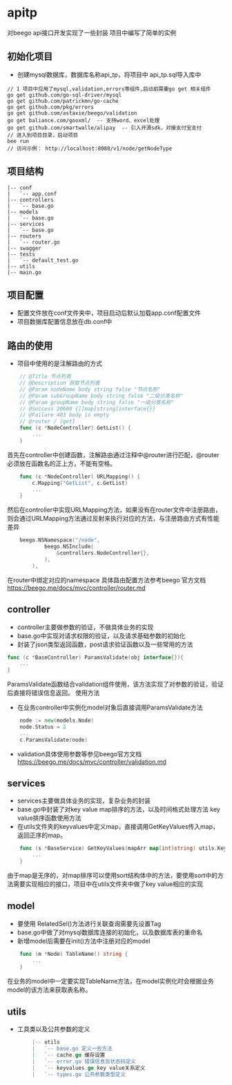 # apitp
对beego api接口开发实现了一些封装
项目中编写了简单的实例

## 初始化项目
- 创建mysql数据库，数据库名称api_tp，将项目中 api_tp.sql导入库中
```shell
// 1 项目中应用了mysql,validation,errors等组件,启动前需要go get 相关组件
go get github.com/go-sql-driver/mysql
go get github.com/patrickmn/go-cache
go get github.com/pkg/errors
go get github.com/astaxie/beego/validation
go get baliance.com/gooxml/  -- 支持word、excel处理
go get github.com/smartwalle/alipay  -- 引入开源sdk，对接支付宝支付
// 进入到项目目录，启动项目
bee run
// 访问示例： http://localhost:8080/v1/node/getNodeType
```

## 项目结构
    |-- conf
    |   `-- app.conf
    |-- controllers
    |   `-- base.go
    |-- models
    |   `-- base.go
    |-- services
    |   `-- base.go
    |-- routers
    |   `-- router.go
    |-- swagger
    |-- tests
    |   `-- default_test.go
    |-- utils
    |-- main.go

## 项目配置
- 配置文件放在conf文件夹中，项目启动后默认加载app.conf配置文件
- 项目数据库配置信息放在db.conf中

## 路由的使用
- 项目中使用的是注解路由的方式
```Go
    // @Title 节点列表
    // @Description 获取节点列表
    // @Param nodeName body string false "节点名称"
    // @Param subGroupName body string false "二级分类名称"
    // @Param groupName body string false "一级分类名称"
    // @Success 20000 {[]map[string]interface{}}
    // @Failure 403 body is empty
    // @router / [get]
    func (c *NodeController) GetList() {
        ...
    }
```
首先在controller中创建函数，注解路由通过注释中@router进行匹配，@router必须放在函数名的正上方，不能有空格。

```Go
    func (c *NodeController) URLMapping() {
    	c.Mapping("GetList", c.GetList)
    	...
    }
```
然后在controller中实现URLMapping方法，如果没有在router文件中注册路由，则会通过URLMapping方法通过反射来执行对应的方法，与注册路由方式有性能差异

```Go
    beego.NSNamespace("/node",
            beego.NSInclude(
                &controllers.NodeController{},
            ),
        ),
```
在router中绑定对应的namespace
具体路由配置方法参考beego 官方文档 https://beego.me/docs/mvc/controller/router.md

## controller
- controller主要做参数的验证，不做具体业务的实现
- base.go中实现对请求权限的验证，以及请求基础参数的初始化
- 封装了json类型返回函数，post请求验证函数以及一些常用的方法

```Go
func (c *BaseController) ParamsValidate(obj interface{}){
    ...
}
```
ParamsValidate函数结合validation组件使用，该方法实现了对参数的验证，验证后直接将错误信息返回。
使用方法
- 在业务controller中实例化model对象后直接调用ParamsValidate方法
```Go
    node := new(models.Node)
    node.Status = 2
    ...
    c.ParamsValidate(node)
```
- validation具体使用参数等参见beego官方文档 https://beego.me/docs/mvc/controller/validation.md

## services
- services主要做具体业务的实现，复杂业务的封装
- base.go中封装了对key value map排序的方法，以及时间格式处理方法
key value排序函数使用方法
- 在utils文件夹的keyvalues中定义map，直接调用GetKeyValues传入map，返回正序的map。
```Go
    func (s *BaseService) GetKeyValues(mapArr map[int]string) utils.KeyValues {
        ...
    }
```
由于map是无序的，对map排序可以使用sort结构体中的方法，要使用sort中的方法需要实现相应的接口，项目中在utils文件夹中做了key value相应的实现

## model
- 要使用 RelatedSel()方法进行关联查询需要先设置Tag
- base.go中做了对mysql数据库连接的初始化，以及数据库表的重命名
- 新增model后需要在init()方法中注册对应的model

```Go
    func (m *Node) TableName() string {
        ...
    }
```
在业务的model中一定要实现TableName方法，在model实例化时会根据业务model的该方法来获取表名称。

## utils
- 工具类以及公共参数的定义
```Go
        |-- utils
        |   `-- base.go 定义一些方法
        |   `-- cache.go 缓存设置
        |   `-- error.go 错误信息及状态码定义
        |   `-- keyvalues.go key value关系定义
        |   `-- types.go 公共参数类型定义
```
